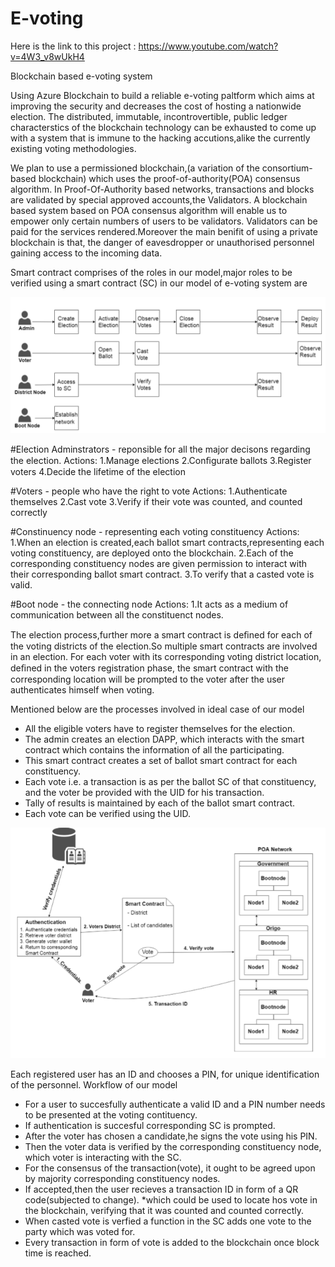 # E-voting

Here is the link to this project : https://www.youtube.com/watch?v=4W3_v8wUkH4

Blockchain based e-voting system

Using Azure Blockchain to build a reliable e-voting paltform which aims at improving the security and decreases the cost of hosting a nationwide election.
The distributed, immutable, incontrovertible, public ledger characterstics of the blockchain technology can be exhausted to come up with a system that is immune to the hacking accutions,alike the currently existing voting methodologies.

We plan to use a permissioned blockchain,(a variation of the consortium-based blockchain) which uses the proof-of-authority(POA) consensus algorithm. In Proof-Of-Authority based networks, transactions and blocks are validated by special approved accounts,the Validators.
A blockchain based system based on POA consensus algorithm will enable us to empower only certain numbers of users to be validators.
Validators can be paid for the services rendered.Moreover the main benifit of using a private blockchain is that, the danger of eavesdropper or unauthorised personnel gaining access to the incoming data.

Smart contract comprises of the roles in our model,major roles to be verified using a smart contract (SC) in our model of e-voting system are


![](roles.PNG)


#Election Adminstrators - reponsible for all the major decisons regarding the election.
Actions:
1.Manage elections
2.Conﬁgurate ballots
3.Register voters
4.Decide the lifetime of the election      

#Voters - people who have the right to vote
Actions:
1.Authenticate themselves
2.Cast vote
3.Verify if their vote was counted, and counted correctly

#Constinuency node - representing each voting constituency
Actions:
1.When an election is created,each ballot smart contracts,representing each voting constituency, are deployed onto the blockchain.
2.Each of the corresponding constituency nodes are given permission to interact with their corresponding ballot smart contract.
3.To verify that a casted vote is valid.

#Boot node - the connecting node
Actions:
1.It acts as a medium of communication between all the constituenct nodes.


The election process,further more a smart contract is deﬁned for each of the voting districts of the election.So multiple smart contracts are involved in an election. For each voter with its corresponding voting district location, deﬁned in the voters registration phase, the smart contract with the corresponding location will be prompted to the voter after the user authenticates himself when voting. 

Mentioned below are the processes involved in ideal case of our model
* All the eligible voters have to register themselves for the election.
* The admin creates an election DAPP, which interacts with the smart contract which contains the information of all the participating.
* This smart contract creates a set of ballot smart contract for each constituency.
* Each vote i.e. a transaction is as per the ballot SC of that constituency, and the voter be provided with the UID for his transaction.
* Tally of results is maintained by each of the ballot smart contract.
* Each vote can be verified using the UID.

![](workFlow.PNG)


Each registered user has an ID and chooses a PIN, for unique identification of the personnel.
Workflow of our model
* For a user to succesfully authenticate a valid ID and a PIN number needs to be presented at the voting contituency.
* If authentication is succesful corresponding SC is prompted.
* After the voter has chosen a candidate,he signs the vote using his PIN.
* Then the voter data is verified by the corresponding constituency node, which voter is interacting with the SC.
* For the consensus of the transaction(vote), it ought to be agreed upon by majority corresponding constituency nodes.
* If accepted,then the user recieves a  transaction ID in form of a QR code(subjected to change). *which could be used to locate hos vote in the blockchain, verifying that it was counted and counted correctly.
* When casted vote is verfied a function in the SC adds one vote to the party which was voted for.
* Every transaction in form of vote is added to the blockchain once block time is reached.

